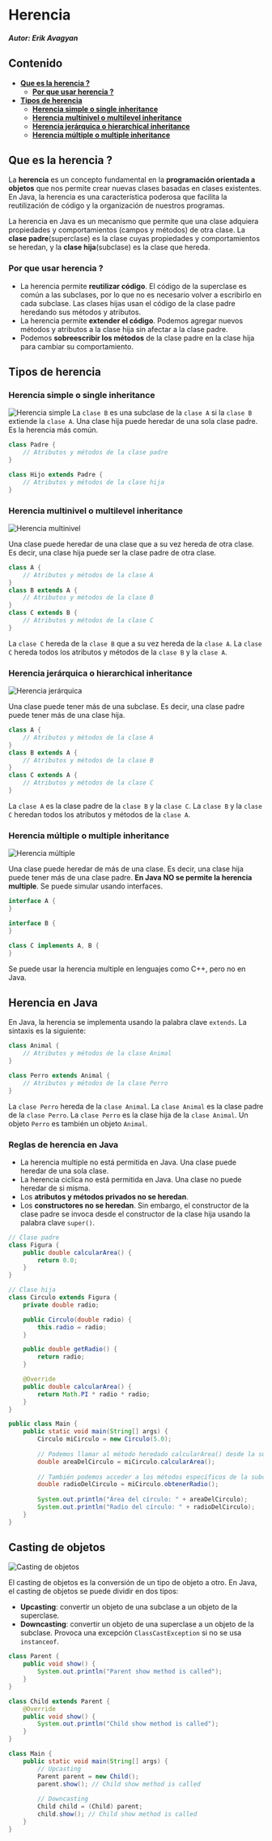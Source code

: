 # Herencia 
##### Autor: Erik Avagyan

## Contenido
- [**Que es la herencia ?**](#que-es-la-herencia)
    - [**Por que usar herencia ?**](#por-que-usar-herencia)
- [**Tipos de herencia**](#tipos-de-herencia)
    - [**Herencia simple o single inheritance**](#herencia-simple-o-single-inheritance)
    - [**Herencia multinivel o multilevel inheritance**](#herencia-multinivel-o-multilevel-inheritance)
    - [**Herencia jerárquica o hierarchical inheritance**](#herencia-jerárquica-o-hierarchical-inheritance)
    - [**Herencia múltiple o multiple inheritance**](#herencia-múltiple-o-multiple-inheritance)

## Que es la herencia ?
La **herencia** es un concepto fundamental en la **programación orientada a objetos** que 
nos permite crear nuevas clases basadas en clases existentes. En Java, la herencia 
es una característica poderosa que facilita la reutilización de código y la organización 
de nuestros programas.

La herencia en Java es un mecanismo que permite que una clase adquiera propiedades y 
comportamientos (campos y métodos) de otra clase. La **clase padre**(superclase) es la clase cuyas
propiedades y comportamientos se heredan, y la **clase hija**(subclase) es la clase que hereda. 

### Por que usar herencia ?
- La herencia permite **reutilizar código**. El código de la superclase es común a las subclases, por lo que no es necesario volver a escribirlo en cada subclase.
Las clases hijas usan el código de la clase padre heredando sus métodos y atributos.
- La herencia permite **extender el código**. Podemos agregar nuevos métodos y atributos a la clase hija sin afectar a la clase padre.
- Podemos **sobreescribir los métodos** de la clase padre en la clase hija para cambiar su comportamiento.

## Tipos de herencia

### Herencia simple o single inheritance
![Herencia simple](https://miro.medium.com/v2/resize:fit:558/format:webp/1*tiWlegYWK335l_yDJLwjgw.png)
La `clase B` es una subclase de la `clase A` si la `clase B` extiende la `clase A`.  Una clase hija puede heredar de una sola clase padre. Es la herencia más común.

```java
class Padre {
    // Atributos y métodos de la clase padre
}

class Hijo extends Padre {
    // Atributos y métodos de la clase hija
}
```
### Herencia multinivel o multilevel inheritance
![Herencia multinivel](https://miro.medium.com/v2/resize:fit:468/format:webp/1*oyUS1L9ShlkWZmENfVQJmg.png)

Una clase puede heredar de una clase que a su vez hereda de otra clase. Es decir, una clase hija puede ser la clase padre de otra clase. 

```java
class A {
    // Atributos y métodos de la clase A
}
class B extends A {
    // Atributos y métodos de la clase B
}
class C extends B {
    // Atributos y métodos de la clase C
}
```
La `clase C` hereda de la `clase B` que a su vez hereda de la `clase A`. La `clase C` hereda todos los atributos y métodos de la `clase B` y la `clase A`.

### Herencia jerárquica o hierarchical inheritance
![Herencia jerárquica](https://miro.medium.com/v2/resize:fit:640/format:webp/1*mFxgt1R-THhRdyKt4ZMH6A.png)

Una clase puede tener más de una subclase. Es decir, una clase padre puede tener más de una clase hija. 

```java
class A {
    // Atributos y métodos de la clase A
}
class B extends A {
    // Atributos y métodos de la clase B
}
class C extends A {
    // Atributos y métodos de la clase C
}
```
La `clase A` es la clase padre de la `clase B` y la `clase C`. La `clase B` y la `clase C` heredan todos los atributos y métodos de la `clase A`.

### Herencia múltiple o multiple inheritance
![Herencia múltiple](https://miro.medium.com/v2/resize:fit:640/format:webp/1*4JFfAofGp7s6DtYRCr-0_g.png)

Una clase puede heredar de más de una clase. Es decir, una clase hija puede tener más de una clase padre. **En Java NO se permite la herencia multiple**. Se puede simular usando interfaces. 

```java
interface A {
}

interface B {
}

class C implements A, B {
}
``` 
Se puede usar la herencia multiple en lenguajes como C++, pero no en Java.

## Herencia en Java
En Java, la herencia se implementa usando la palabra clave `extends`. La sintaxis es la siguiente:

```java
class Animal {
    // Atributos y métodos de la clase Animal
}

class Perro extends Animal {
    // Atributos y métodos de la clase Perro
}
``` 

La `clase Perro` hereda de la `clase Animal`. La `clase Animal` es la clase padre de la `clase Perro`. La `clase Perro` es la clase hija de la `clase Animal`. Un objeto `Perro` es también un objeto `Animal`.

### Reglas de herencia en Java
- La herencia multiple no está permitida en Java. Una clase puede heredar de una sola clase.
- La herencia ciclica no está permitida en Java. Una clase no puede heredar de si misma.
- Los **atributos y métodos privados no se heredan**. 
- Los **constructores no se heredan**. Sin embargo, el constructor de la clase padre se invoca desde el constructor de la clase hija usando la palabra clave `super()`.

```java
// Clase padre
class Figura {
    public double calcularArea() {
        return 0.0;
    }
}

// Clase hija
class Circulo extends Figura {
    private double radio;

    public Circulo(double radio) {
        this.radio = radio;
    }

    public double getRadio() {
        return radio;
    }

    @Override
    public double calcularArea() {
        return Math.PI * radio * radio;
    }
}

public class Main {
    public static void main(String[] args) {
        Circulo miCirculo = new Circulo(5.0);
        
        // Podemos llamar al método heredado calcularArea() desde la subclase
        double areaDelCirculo = miCirculo.calcularArea();
        
        // También podemos acceder a los métodos específicos de la subclase
        double radioDelCirculo = miCirculo.obtenerRadio();
        
        System.out.println("Área del círculo: " + areaDelCirculo);
        System.out.println("Radio del círculo: " + radioDelCirculo);
    }
}
```

## Casting de objetos
![Casting de objetos](https://media.geeksforgeeks.org/wp-content/uploads/20210119153952/Downcasting.jpg)

El casting de objetos es la conversión de un tipo de objeto a otro. En Java, el casting de objetos se puede dividir en dos tipos:
- **Upcasting**: convertir un objeto de una subclase a un objeto de la superclase.
- **Downcasting**: convertir un objeto de una superclase a un objeto de la subclase. Provoca una excepción `ClassCastException` si no se usa `instanceof`.

```java
class Parent {
    public void show() {
        System.out.println("Parent show method is called");
    }
} 

class Child extends Parent {
    @Override
    public void show() {
        System.out.println("Child show method is called");
    }
}

class Main {
    public static void main(String[] args) {
        // Upcasting
        Parent parent = new Child();
        parent.show(); // Child show method is called
        
        // Downcasting
        Child child = (Child) parent;
        child.show(); // Child show method is called
    }
}
```

